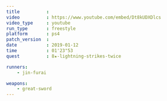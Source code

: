 ```yaml
---
title          :
video          : https://www.youtube.com/embed/Dt8kUDXDlcs
video_type     : youtube
run_type       : freestyle
platform       : ps4
patch_version  :
date           : 2019-01-12
time           : 01'23"53
quest          : 8★-lightning-strikes-twice

runners:
    - jin-furai

weapons:
    - great-sword
---
```

